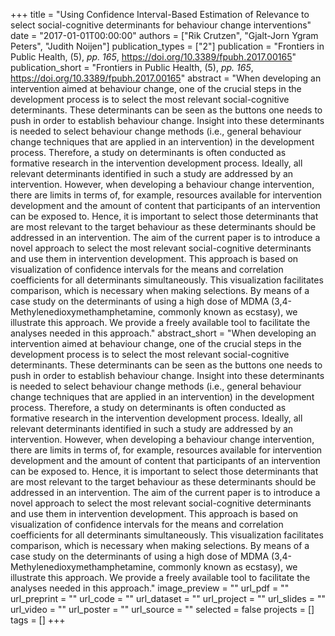 +++
title = "Using Confidence Interval-Based Estimation of Relevance to select social-cognitive determinants for behaviour change interventions"
date = "2017-01-01T00:00:00"
authors = ["Rik Crutzen", "Gjalt-Jorn Ygram Peters", "Judith Noijen"]
publication_types = ["2"]
publication = "Frontiers in Public Health, (5), _pp. 165_, https://doi.org/10.3389/fpubh.2017.00165"
publication_short = "Frontiers in Public Health, (5), _pp. 165_, https://doi.org/10.3389/fpubh.2017.00165"
abstract = "When developing an intervention aimed at behaviour change, one of the crucial steps in the development process is to select the most relevant social-cognitive determinants. These determinants can be seen as the buttons one needs to push in order to establish behaviour change. Insight into these determinants is needed to select behaviour change methods (i.e., general behaviour change techniques that are applied in an intervention) in the development process. Therefore, a study on determinants is often conducted as formative research in the intervention development process. Ideally, all relevant determinants identified in such a study are addressed by an intervention. However, when developing a behaviour change intervention, there are limits in terms of, for example, resources available for intervention development and the amount of content that participants of an intervention can be exposed to. Hence, it is important to select those determinants that are most relevant to the target behaviour as these determinants should be addressed in an intervention. The aim of the current paper is to introduce a novel approach to select the most relevant social-cognitive determinants and use them in intervention development. This approach is based on visualization of confidence intervals for the means and correlation coefficients for all determinants simultaneously. This visualization facilitates comparison, which is necessary when making selections. By means of a case study on the determinants of using a high dose of MDMA (3,4-Methylenedioxymethamphetamine, commonly known as ecstasy), we illustrate this approach. We provide a freely available tool to facilitate the analyses needed in this approach."
abstract_short = "When developing an intervention aimed at behaviour change, one of the crucial steps in the development process is to select the most relevant social-cognitive determinants. These determinants can be seen as the buttons one needs to push in order to establish behaviour change. Insight into these determinants is needed to select behaviour change methods (i.e., general behaviour change techniques that are applied in an intervention) in the development process. Therefore, a study on determinants is often conducted as formative research in the intervention development process. Ideally, all relevant determinants identified in such a study are addressed by an intervention. However, when developing a behaviour change intervention, there are limits in terms of, for example, resources available for intervention development and the amount of content that participants of an intervention can be exposed to. Hence, it is important to select those determinants that are most relevant to the target behaviour as these determinants should be addressed in an intervention. The aim of the current paper is to introduce a novel approach to select the most relevant social-cognitive determinants and use them in intervention development. This approach is based on visualization of confidence intervals for the means and correlation coefficients for all determinants simultaneously. This visualization facilitates comparison, which is necessary when making selections. By means of a case study on the determinants of using a high dose of MDMA (3,4-Methylenedioxymethamphetamine, commonly known as ecstasy), we illustrate this approach. We provide a freely available tool to facilitate the analyses needed in this approach."
image_preview = ""
url_pdf = ""
url_preprint = ""
url_code = ""
url_dataset = ""
url_project = ""
url_slides = ""
url_video = ""
url_poster = ""
url_source = ""
selected = false
projects = []
tags = []
+++

